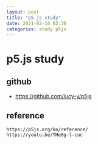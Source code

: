 ```yaml
---
layout: post
title: "p5.js study"
date: 2021-02-16 02:30
categories: study p5js
---
```


# p5.js study

## github
- https://github.com/lucy-y/p5js

## reference
```
https://p5js.org/ko/reference/
https://youtu.be/THe8g-l-cuc
```
